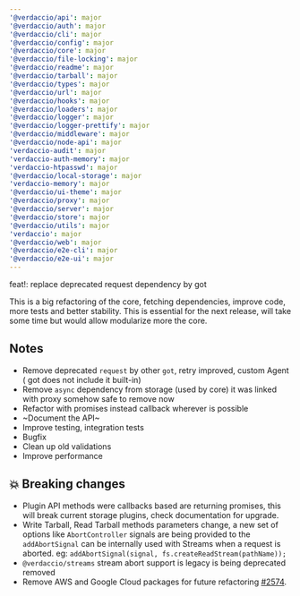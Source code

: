 ```yaml
---
'@verdaccio/api': major
'@verdaccio/auth': major
'@verdaccio/cli': major
'@verdaccio/config': major
'@verdaccio/core': major
'@verdaccio/file-locking': major
'@verdaccio/readme': major
'@verdaccio/tarball': major
'@verdaccio/types': major
'@verdaccio/url': major
'@verdaccio/hooks': major
'@verdaccio/loaders': major
'@verdaccio/logger': major
'@verdaccio/logger-prettify': major
'@verdaccio/middleware': major
'@verdaccio/node-api': major
'verdaccio-audit': major
'verdaccio-auth-memory': major
'verdaccio-htpasswd': major
'@verdaccio/local-storage': major
'verdaccio-memory': major
'@verdaccio/ui-theme': major
'@verdaccio/proxy': major
'@verdaccio/server': major
'@verdaccio/store': major
'@verdaccio/utils': major
'verdaccio': major
'@verdaccio/web': major
'@verdaccio/e2e-cli': major
'@verdaccio/e2e-ui': major
---
```


feat!: replace deprecated request dependency by got

This is a big refactoring of the core, fetching dependencies, improve code, more tests and better stability. This is essential for the next release, will take some time but would allow modularize more the core.

## Notes

- Remove deprecated `request` by other `got`, retry improved, custom Agent ( got does not include it built-in)
- Remove `async` dependency from storage (used by core) it was linked with proxy somehow safe to remove now
- Refactor with promises instead callback wherever is possible
- ~Document the API~
- Improve testing, integration tests
- Bugfix
- Clean up old validations
- Improve performance

## 💥 Breaking changes

- Plugin API methods were callbacks based are returning promises, this will break current storage plugins, check documentation for upgrade.
- Write Tarball, Read Tarball methods parameters change, a new set of options like `AbortController` signals are being provided to the `addAbortSignal` can be internally used with Streams when a request is aborted. eg: `addAbortSignal(signal, fs.createReadStream(pathName));`
- `@verdaccio/streams` stream abort support is legacy is being deprecated removed
- Remove AWS and Google Cloud packages for future refactoring [#2574](https://github.com/verdaccio/verdaccio/pull/2574).
